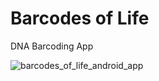 # Barcodes of Life  
DNA Barcoding App  

![barcodes_of_life_android_app](https://user-images.githubusercontent.com/22214754/206755857-58f9417e-ce8f-4ce3-a83d-87944e954e98.PNG)  
